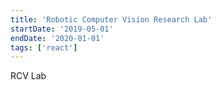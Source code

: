 ```yaml
---
title: 'Robotic Computer Vision Research Lab'
startDate: '2019-05-01'
endDate: '2020-01-01'
tags: ['react']
---
```


RCV Lab